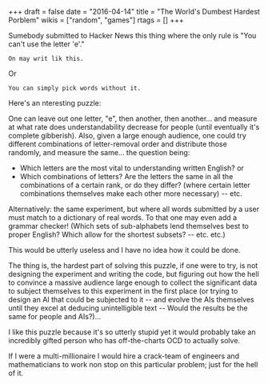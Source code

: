 +++
draft = false
date = "2016-04-14"
title = "The World's Dumbest Hardest Porblem"
wikis = ["random", "games"]
rtags = []
+++

Sumebody submitted to Hacker News this thing where the only rule is "You can't
use the letter 'e'."

```
On may writ lik this.
```

Or

```
You can simply pick words without it.
```

Here's an nteresting puzzle:

One can leave out one letter, "e", then another, then another... and measure at what rate does
understandability decrease for people (until eventually it's complete
gibberish). Also, given a large enough audience, one could try different
combinations of letter-removal order and distribute those randomly, and measure the
same... the question being:

* Which letters are the most vital to understanding written English? or
* Which combinations of letters? Are the letters the same in all the
combinations of a certain rank, or do they differ? (where certain letter
combinations themselves make each other more necessary) -- etc.

Alternatively: the same experiment, but where all words submitted by a user must
match to a dictionary of real words. To that one may even add a grammar checker!
(Which sets of sub-alphabets lend themselves best to proper English? Which allow
for the shortest subsets? -- etc. etc.)

This would be utterly useless and I have no idea how it could be done.

The thing is, the hardest part of solving this puzzle, if one were to try, is
not designing the experiment and writing the code, but figuring out how the hell
to convince a massive audience large enough to collect the significant data to
subject themselves to this experiment in the first place (or trying to design an
AI that could be subjected to it -- and evolve the AIs themselves until they
excel at deducing unintelligible text -- Would the results be the same for
people and AIs?)...

I like this puzzle because it's so utterly stupid yet it would probably take an
incredibly gifted person who has off-the-charts OCD to actually solve.

If I were a multi-millionaire I would hire a crack-team of engineers and
mathematicians to work non stop on this particular problem; just for the hell of
it.
